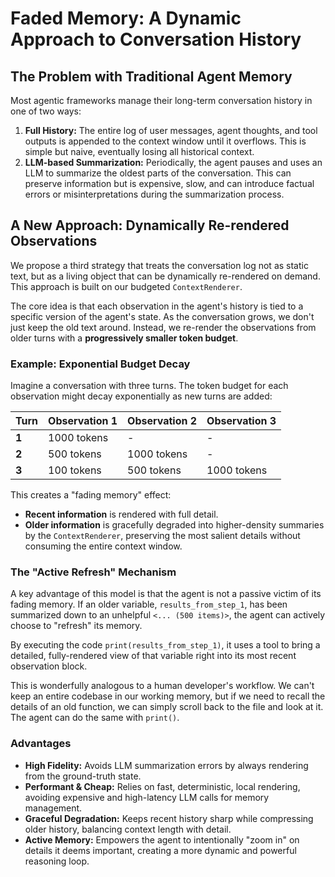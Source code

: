 # Faded Memory: A Dynamic Approach to Conversation History

## The Problem with Traditional Agent Memory

Most agentic frameworks manage their long-term conversation history in one of two ways:

1.  **Full History:** The entire log of user messages, agent thoughts, and tool outputs is appended to the context window until it overflows. This is simple but naive, eventually losing all historical context.
2.  **LLM-based Summarization:** Periodically, the agent pauses and uses an LLM to summarize the oldest parts of the conversation. This can preserve information but is expensive, slow, and can introduce factual errors or misinterpretations during the summarization process.

## A New Approach: Dynamically Re-rendered Observations

We propose a third strategy that treats the conversation log not as static text, but as a living object that can be dynamically re-rendered on demand. This approach is built on our budgeted `ContextRenderer`.

The core idea is that each observation in the agent's history is tied to a specific version of the agent's state. As the conversation grows, we don't just keep the old text around. Instead, we re-render the observations from older turns with a **progressively smaller token budget**.

### Example: Exponential Budget Decay

Imagine a conversation with three turns. The token budget for each observation might decay exponentially as new turns are added:

| Turn | Observation 1 | Observation 2 | Observation 3 |
| :--- | :------------ | :------------ | :------------ |
| **1**| 1000 tokens   | -             | -             |
| **2**| 500 tokens    | 1000 tokens   | -             |
| **3**| 100 tokens    | 500 tokens    | 1000 tokens   |

This creates a "fading memory" effect:
-   **Recent information** is rendered with full detail.
-   **Older information** is gracefully degraded into higher-density summaries by the `ContextRenderer`, preserving the most salient details without consuming the entire context window.

### The "Active Refresh" Mechanism

A key advantage of this model is that the agent is not a passive victim of its fading memory. If an older variable, `results_from_step_1`, has been summarized down to an unhelpful `<... (500 items)>`, the agent can actively choose to "refresh" its memory.

By executing the code `print(results_from_step_1)`, it uses a tool to bring a detailed, fully-rendered view of that variable right into its most recent observation block.

This is wonderfully analogous to a human developer's workflow. We can't keep an entire codebase in our working memory, but if we need to recall the details of an old function, we can simply scroll back to the file and look at it. The agent can do the same with `print()`.

### Advantages

-   **High Fidelity:** Avoids LLM summarization errors by always rendering from the ground-truth state.
-   **Performant & Cheap:** Relies on fast, deterministic, local rendering, avoiding expensive and high-latency LLM calls for memory management.
-   **Graceful Degradation:** Keeps recent history sharp while compressing older history, balancing context length with detail.
-   **Active Memory:** Empowers the agent to intentionally "zoom in" on details it deems important, creating a more dynamic and powerful reasoning loop. 